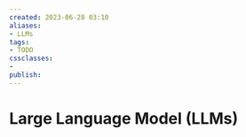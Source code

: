 ```yaml
---
created: 2023-06-28 03:10
aliases: 
- LLMs
tags:
- TODO
cssclasses:
- 
publish:
---
```


<!-- 
tags: 
-->

<!--internal
parent:: [[]]
child:: [[]]
related:: [[]]
-->

<!--external
- []()
-->

# Large Language Model (LLMs)
